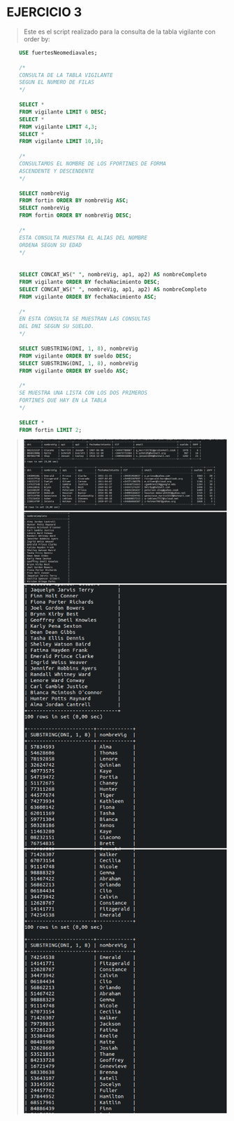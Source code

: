 # EJERCICIO 3

> Este es el script realizado para la consulta de la tabla vigilante con order by:

```sql
    USE fuertesNeomediavales;

    /*
    CONSULTA DE LA TABLA VIGILANTE
    SEGUN EL NUMERO DE FILAS    
    */

    SELECT * 
    FROM vigilante LIMIT 6 DESC; 
    SELECT * 
    FROM vigilante LIMIT 4,3;
    SELECT *
    FROM vigilante LIMIT 10,10;

    /*
    CONSULTAMOS EL NOMBRE DE LOS FPORTINES DE FORMA 
    ASCENDENTE Y DESCENDENTE
    */

    SELECT nombreVig 
    FROM fortin ORDER BY nombreVig ASC;
    SELECT nombreVig
    FROM fortin ORDER BY nombreVig DESC;

    /*
    ESTA CONSULTA MUESTRA EL ALIAS DEL NOMBRE 
    ORDENA SEGUN SU EDAD
    */


    SELECT CONCAT_WS(" ", nombreVig, ap1, ap2) AS nombreCompleto
    FROM vigilante ORDER BY fechaNacimiento DESC;
    SELECT CONCAT_WS(" ", nombreVig, ap1, ap2) AS nombreCompleto
    FROM vigilante ORDER BY fechaNacimiento ASC;

    /*
    EN ESTA CONSULTA SE MUESTRAN LAS CONSULTAS
    DEL DNI SEGUN SU SUELDO.
    */

    SELECT SUBSTRING(DNI, 1, 8), nombreVig 
    FROM vigilante ORDER BY sueldo DESC;
    SELECT SUBSTRING(DNI, 1, 8), nombreVig
    FROM vigilante ORDER BY sueldo ASC;

    /*
    SE MUESTRA UNA LISTA CON LOS DOS PRIMEROS
    FORTINES QUE HAY EN LA TABLA
    */

    SELECT * 
    FROM fortin LIMIT 2;
```

>![EJECUCION](./img/ej3Cap1.png)
>![EJECUCION](./img/ej3Cap4.png)
>![EJECUCION](./img/ej3Cap2.png)
>![EJECUCION](./img/ej3Cap3.png)
